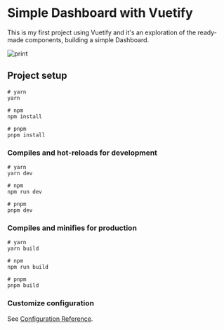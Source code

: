 # Simple Dashboard with Vuetify



This is my first project using Vuetify and it's an exploration of the ready-made components, building a simple Dashboard.

![print](https://github.com/cesarfreire/simple-dashboard-vuetify/assets/21126103/656b5cd1-3c3c-40a2-ab24-ae1b90cee885)


## Project setup

```
# yarn
yarn

# npm
npm install

# pnpm
pnpm install
```

### Compiles and hot-reloads for development

```
# yarn
yarn dev

# npm
npm run dev

# pnpm
pnpm dev
```

### Compiles and minifies for production

```
# yarn
yarn build

# npm
npm run build

# pnpm
pnpm build
```

### Customize configuration

See [Configuration Reference](https://vitejs.dev/config/).
